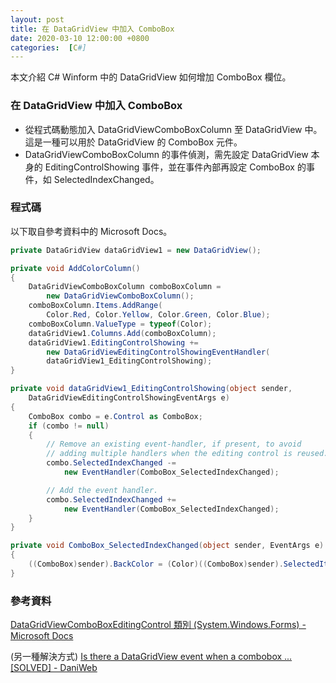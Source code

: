 ```yaml
---
layout: post
title: 在 DataGridView 中加入 ComboBox
date: 2020-03-10 12:00:00 +0800
categories:  [C#]
---
```


本文介紹 C# Winform 中的 DataGridView 如何增加 ComboBox 欄位。

### 在 DataGridView 中加入 ComboBox

- 從程式碼動態加入 DataGridViewComboBoxColumn 至 DataGridView 中。這是一種可以用於 DataGridView 的 ComboBox 元件。
- DataGridViewComboBoxColumn 的事件偵測，需先設定 DataGridView 本身的 EditingControlShowing 事件，並在事件內部再設定 ComboBox 的事件，如 SelectedIndexChanged。

### 程式碼

以下取自參考資料中的 Microsoft Docs。

``` csharp
private DataGridView dataGridView1 = new DataGridView();

private void AddColorColumn()
{
    DataGridViewComboBoxColumn comboBoxColumn =
        new DataGridViewComboBoxColumn();
    comboBoxColumn.Items.AddRange(
        Color.Red, Color.Yellow, Color.Green, Color.Blue);
    comboBoxColumn.ValueType = typeof(Color);
    dataGridView1.Columns.Add(comboBoxColumn);
    dataGridView1.EditingControlShowing +=
        new DataGridViewEditingControlShowingEventHandler(
        dataGridView1_EditingControlShowing);
}

private void dataGridView1_EditingControlShowing(object sender,
    DataGridViewEditingControlShowingEventArgs e)
{
    ComboBox combo = e.Control as ComboBox;
    if (combo != null)
    {
        // Remove an existing event-handler, if present, to avoid 
        // adding multiple handlers when the editing control is reused.
        combo.SelectedIndexChanged -=
            new EventHandler(ComboBox_SelectedIndexChanged);

        // Add the event handler. 
        combo.SelectedIndexChanged +=
            new EventHandler(ComboBox_SelectedIndexChanged);
    }
}

private void ComboBox_SelectedIndexChanged(object sender, EventArgs e)
{
    ((ComboBox)sender).BackColor = (Color)((ComboBox)sender).SelectedItem;
}
```

### 參考資料
[DataGridViewComboBoxEditingControl 類別 (System.Windows.Forms) - Microsoft Docs](https://docs.microsoft.com/zh-tw/dotnet/api/system.windows.forms.datagridviewcomboboxeditingcontrol?view=netframework-4.8)

(另一種解決方式) [Is there a DataGridView event when a combobox ... [SOLVED] - DaniWeb](https://www.daniweb.com/programming/software-development/threads/452140/is-there-a-datagridview-event-when-a-combobox-value-changes)